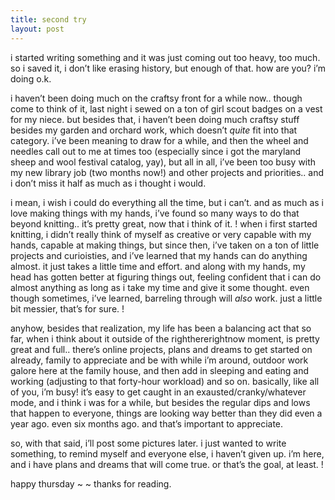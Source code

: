 ```yaml
---
title: second try    
layout: post
---
```


i started writing something and it was just coming out too heavy, too much. so i saved it, i don&#8217;t like erasing history, but enough of that. how are you? i&#8217;m doing o.k. 

i haven&#8217;t been doing much on the craftsy front for a while now.. though come to think of it, last night i sewed on a ton of girl scout badges on a vest for my niece. but besides that, i haven&#8217;t been doing much craftsy stuff besides my garden and orchard work, which doesn&#8217;t *quite* fit into that category. i&#8217;ve been meaning to draw for a while, and then the wheel and needles call out to me at times too (especially since i got the maryland sheep and wool festival catalog, yay), but all in all, i&#8217;ve been too busy with my new library job (two months now!) and other projects and priorities.. and i don&#8217;t miss it half as much as i thought i would. 

i mean, i wish i could do everything all the time, but i can&#8217;t. and as much as i love making things with my hands, i&#8217;ve found so many ways to do that beyond knitting.. it&#8217;s pretty great, now that i think of it. ! when i first started knitting, i didn&#8217;t really think of myself as creative or very capable with my hands, capable at making things, but since then, i&#8217;ve taken on a ton of little projects and curioisties, and i&#8217;ve learned that my hands can do anything almost. it just takes a little time and effort. and along with my hands, my head has gotten better at figuring things out, feeling confident that i can do almost anything as long as i take my time and give it some thought. even though sometimes, i&#8217;ve learned, barreling through will *also* work. just a little bit messier, that&#8217;s for sure. !

anyhow, besides that realization, my life has been a balancing act that so far, when i think about it outside of the righthererightnow moment, is pretty great and full.. there&#8217;s online projects, plans and dreams to get started on already, family to appreciate and be with while i&#8217;m around, outdoor work galore here at the family house, and then add in sleeping and eating and working (adjusting to that forty-hour workload) and so on. basically, like all of you, i&#8217;m busy! it&#8217;s easy to get caught in an exausted/cranky/whatever mode, and i think i was for a while, but besides the regular dips and lows that happen to everyone, things are looking way better than they did even a year ago. even six months ago. and that&#8217;s important to appreciate.

so, with that said, i&#8217;ll post some pictures later. i just wanted to write something, to remind myself and everyone else, i haven&#8217;t given up. i&#8217;m here, and i have plans and dreams that will come true. or that&#8217;s the goal, at least. ! 

happy thursday ~ ~ thanks for reading.